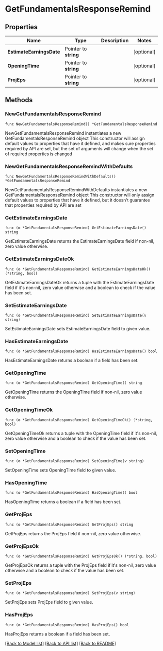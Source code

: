 # GetFundamentalsResponseRemind

## Properties

Name | Type | Description | Notes
------------ | ------------- | ------------- | -------------
**EstimateEarningsDate** | Pointer to **string** |  | [optional] 
**OpeningTime** | Pointer to **string** |  | [optional] 
**ProjEps** | Pointer to **string** |  | [optional] 

## Methods

### NewGetFundamentalsResponseRemind

`func NewGetFundamentalsResponseRemind() *GetFundamentalsResponseRemind`

NewGetFundamentalsResponseRemind instantiates a new GetFundamentalsResponseRemind object
This constructor will assign default values to properties that have it defined,
and makes sure properties required by API are set, but the set of arguments
will change when the set of required properties is changed

### NewGetFundamentalsResponseRemindWithDefaults

`func NewGetFundamentalsResponseRemindWithDefaults() *GetFundamentalsResponseRemind`

NewGetFundamentalsResponseRemindWithDefaults instantiates a new GetFundamentalsResponseRemind object
This constructor will only assign default values to properties that have it defined,
but it doesn't guarantee that properties required by API are set

### GetEstimateEarningsDate

`func (o *GetFundamentalsResponseRemind) GetEstimateEarningsDate() string`

GetEstimateEarningsDate returns the EstimateEarningsDate field if non-nil, zero value otherwise.

### GetEstimateEarningsDateOk

`func (o *GetFundamentalsResponseRemind) GetEstimateEarningsDateOk() (*string, bool)`

GetEstimateEarningsDateOk returns a tuple with the EstimateEarningsDate field if it's non-nil, zero value otherwise
and a boolean to check if the value has been set.

### SetEstimateEarningsDate

`func (o *GetFundamentalsResponseRemind) SetEstimateEarningsDate(v string)`

SetEstimateEarningsDate sets EstimateEarningsDate field to given value.

### HasEstimateEarningsDate

`func (o *GetFundamentalsResponseRemind) HasEstimateEarningsDate() bool`

HasEstimateEarningsDate returns a boolean if a field has been set.

### GetOpeningTime

`func (o *GetFundamentalsResponseRemind) GetOpeningTime() string`

GetOpeningTime returns the OpeningTime field if non-nil, zero value otherwise.

### GetOpeningTimeOk

`func (o *GetFundamentalsResponseRemind) GetOpeningTimeOk() (*string, bool)`

GetOpeningTimeOk returns a tuple with the OpeningTime field if it's non-nil, zero value otherwise
and a boolean to check if the value has been set.

### SetOpeningTime

`func (o *GetFundamentalsResponseRemind) SetOpeningTime(v string)`

SetOpeningTime sets OpeningTime field to given value.

### HasOpeningTime

`func (o *GetFundamentalsResponseRemind) HasOpeningTime() bool`

HasOpeningTime returns a boolean if a field has been set.

### GetProjEps

`func (o *GetFundamentalsResponseRemind) GetProjEps() string`

GetProjEps returns the ProjEps field if non-nil, zero value otherwise.

### GetProjEpsOk

`func (o *GetFundamentalsResponseRemind) GetProjEpsOk() (*string, bool)`

GetProjEpsOk returns a tuple with the ProjEps field if it's non-nil, zero value otherwise
and a boolean to check if the value has been set.

### SetProjEps

`func (o *GetFundamentalsResponseRemind) SetProjEps(v string)`

SetProjEps sets ProjEps field to given value.

### HasProjEps

`func (o *GetFundamentalsResponseRemind) HasProjEps() bool`

HasProjEps returns a boolean if a field has been set.


[[Back to Model list]](../README.md#documentation-for-models) [[Back to API list]](../README.md#documentation-for-api-endpoints) [[Back to README]](../README.md)


